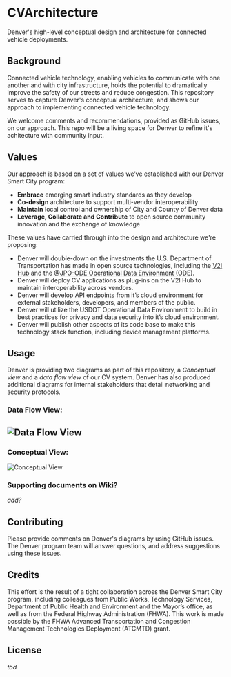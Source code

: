 # CVArchitecture
Denver's high-level conceptual design and architecture for connected vehicle deployments.

## Background
Connected vehicle technology, enabling vehicles to communicate with one another and with city infrastructure, holds the potential to dramatically improve the safety of our streets and reduce congestion. This repository serves to capture Denver's conceptual architecture, and shows our approach to implementing connected vehicle technology.

We welcome comments and recommendations, provided as GitHub issues, on our approach. This repo will be a living space for Denver to refine it's achitecture with community input.

## Values
Our approach is based on a set of values we’ve established with our Denver Smart City program:
*	__Embrace__ emerging smart industry standards as they develop
*	__Co-design__ architecture to support multi-vendor interoperability
*	__Maintain__ local control and ownership of City and County of Denver data
*	__Leverage, Collaborate and Contribute__ to open source community innovation and the exchange of knowledge

These values have carried through into the design and architecture we're proposing:

*	Denver will double-down on the investments the U.S. Department of Transportation has made in open source technologies, including the [V2I Hub](https://www.itsforge.net/index.php/community/explore-applications#/40/148 "V2I Hub 3.2") and the [@JPO-ODE Operational Data Environment (ODE)](https://github.com/usdot-jpo-ode "Operational Data Environment").
*	Denver will deploy CV applications as plug-ins on the V2I Hub to maintain interoperability across vendors.
*	Denver will develop API endpoints from it’s cloud environment for external stakeholders, developers, and members of the public.
*	Denver will utilize the USDOT Operational Data Environment to build in best practices for privacy and data security into it’s cloud environment.
*	Denver will publish other aspects of its code base to make this technology stack function, including device management platforms.

## Usage 
Denver is providing two diagrams as part of this repository, a _Conceptual view_ and a _data flow view_ of our CV system. Denver has also produced additional diagrams for internal stakeholders that detail networking and security protocols.

### Data Flow View:
![Data Flow View][ImageDataFlowView]
---
### Conceptual View:
![Conceptual View][ImageConceptualView]

### Supporting documents on Wiki?
_add?_

[ImageConceptualView]: https://github.com/DenverConnectedVehicle/CVArchitecture/blob/ReadMe-Updates/CCDCVConceptDiagramV8%20(1).jpg "Conceptual View"
[ImageDataFlowView]: https://github.com/DenverConnectedVehicle/CVArchitecture/blob/ReadMe-Updates/CCDCVDataflowV8%20(1).jpg "Data Flow View"

## Contributing 
Please provide comments on Denver's diagrams by using GitHub issues. The Denver program team will answer questions, and address suggestions using these issues. 

## Credits
This effort is the result of a tight collaboration across the Denver Smart City program, including colleagues from Public Works, Technology Services, Department of Public Health and Environment and the Mayor’s office, as well as from the Federal Highway Administration (FHWA). This work is made possible by the FHWA Advanced Transportation and Congestion Management Technologies Deployment (ATCMTD) grant.

## License
_tbd_
